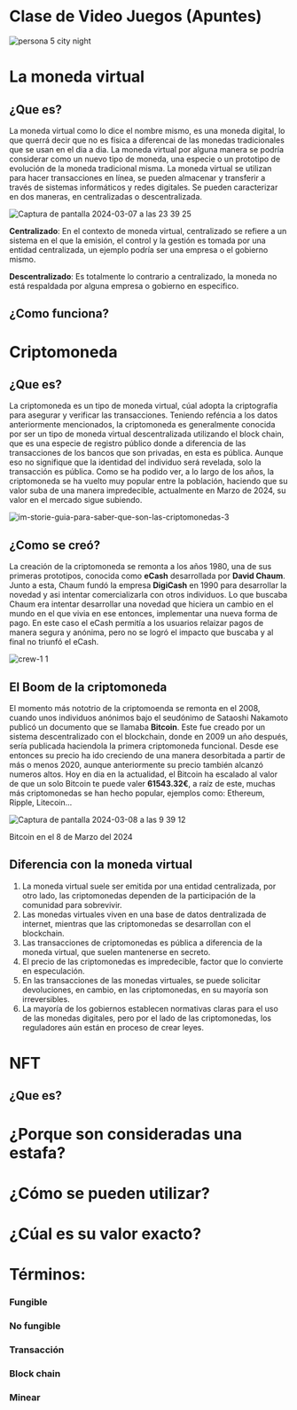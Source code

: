 # Clase de Video Juegos (Apuntes)

![persona 5 city night](https://github.com/xinjiechen2006/Canal-del-gaming-del-bueno/assets/162314286/79f127a9-4c9f-4e7e-b3a5-de3cf9c29a1f)

# La moneda virtual
## ¿Que es?
La moneda virtual como lo dice el nombre mismo, es una moneda digital, lo que querrá decir que no es física a diferencai de las monedas tradicionales que se usan en el dia a dia. La moneda virtual por alguna manera se podría considerar como un nuevo tipo de moneda, una especie o un prototipo de evolución de la moneda tradicional misma. La moneda virtual se utilizan para hacer transacciones en línea, se pueden almacenar y transferir a través de sistemas informáticos y redes digitales. Se pueden caracterizar en dos maneras, en centralizadas o descentralizada.

![Captura de pantalla 2024-03-07 a las 23 39 25](https://github.com/xinjiechen2006/Canal-del-gaming-del-bueno/assets/162314286/fb6a7e47-a99f-44ad-9b53-2c5c4983ed73)

**Centralizado**: En el contexto de moneda virtual, centralizado se refiere a un sistema en el que la emisión, el control y la gestión es tomada por una entidad centralizada, un ejemplo podría ser una empresa o el gobierno mismo.

**Descentralizado**: Es totalmente lo contrario a centralizado, la moneda no está respaldada por alguna empresa o gobierno en especifico.
## ¿Como funciona?

# Criptomoneda
## ¿Que es?
La criptomoneda es un tipo de moneda virtual, cúal adopta la criptografía para asegurar y verificar las transacciones. Teniendo reféncia a los datos anteriormente mencionados, la criptomoneda es generalmente conocida por ser un tipo de moneda virtual descentralizada utilizando el block chain, que es una especie de registro público donde a diferencia de las transacciones de los bancos que son privadas, en esta es pública. Aunque eso no signifique que la identidad del individuo será revelada, solo la transacción es pública. Como se ha podido ver, a lo largo de los años, la criptomoneda se ha vuelto muy popular entre la población, haciendo que su valor suba de una manera impredecible, actualmente en Marzo de 2024, su valor en el mercado sigue subiendo.

![im-storie-guia-para-saber-que-son-las-criptomonedas-3](https://github.com/xinjiechen2006/Canal-del-gaming-del-bueno/assets/162314286/f1926932-10d4-44ea-9af0-96c868e44971)

## ¿Como se creó?
La creación de la criptomoneda se remonta a los años 1980, una de sus primeras prototipos, conocida como **eCash** desarrollada por **David Chaum**. Junto a esta, Chaum fundó la empresa **DigiCash** en 1990 para desarrollar la novedad y asi intentar comercializarla con otros individuos. Lo que buscaba Chaum era intentar desarrollar una novedad que hiciera un cambio en el mundo en el que vivia en ese entonces, implementar una nueva forma de pago. En este caso el eCash permitía a los usuarios relaizar pagos de manera segura y anónima, pero no se logró el impacto que buscaba y al final no triunfó el eCash. 

![crew-1 1](https://github.com/xinjiechen2006/Canal-del-gaming-del-bueno/assets/162314286/9a150748-3300-4c25-bcf7-486a97a3186b)

## El Boom de la criptomoneda

El momento más nototrio de la criptomoenda se remonta en el 2008, cuando unos individuos anónimos bajo el seudónimo de Sataoshi Nakamoto publicó un documento que se llamaba **Bitcoin**. Este fue creado por un sistema descentralizado con el blockchain, donde en 2009 un año después, sería publicada haciendola la primera criptomoneda funcional. Desde ese entonces su precio ha ido creciendo de una manera desorbitada a partir de más o menos 2020, aunque anteriormente su precio también alcanzó numeros altos. Hoy en dia en la actualidad, el Bitcoin ha escalado al valor de que un solo Bitcoin te puede valer **61543.32€**, a raíz de este, muchas más criptomonedas se han hecho popular, ejemplos como: Ethereum, Ripple, Litecoin...

![Captura de pantalla 2024-03-08 a las 9 39 12](https://github.com/xinjiechen2006/Canal-del-gaming-del-bueno/assets/162314286/75ea2224-98c4-4a72-8f10-8edc7f0d4f8b)

Bitcoin en el 8 de Marzo del 2024

## Diferencia con la moneda virtual
1. La moneda virtual suele ser emitida por una entidad centralizada, por otro lado, las criptomonedas dependen de la participación de la comunidad para sobrevivir.
2. Las monedas virtuales viven en una base de datos dentralizada de internet, mientras que las criptomonedas se desarrollan con el blockchain.
3. Las transacciones de criptomonedas es pública a diferencia de la moneda virtual, que suelen mantenerse en secreto.
4. El precio de las criptomonedas es impredecible, factor que lo convierte en especulación.
5. En las transacciones de las monedas virtuales, se puede solicitar devoluciones, en cambio, en las criptomonedas, en su mayoría son irreversibles.
6. La mayoría de los gobiernos establecen normativas claras para el uso de las monedas digitales, pero por el lado de las criptomonedas, los reguladores aún están en proceso de crear leyes.


# NFT
## ¿Que es?

# ¿Porque son consideradas una estafa?
# ¿Cómo se pueden utilizar?
# ¿Cúal es su valor exacto?
# Términos:
### Fungible
### No fungible
### Transacción
### Block chain
### Minear
